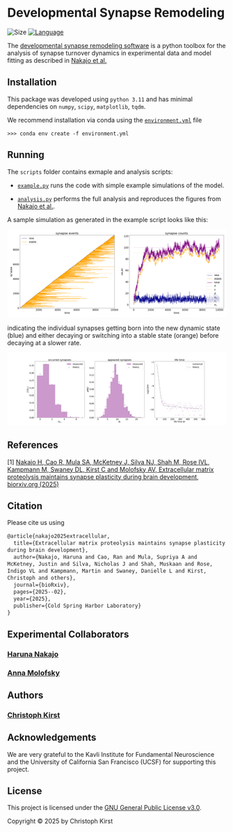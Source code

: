 # Developmental Synapse Remodeling

![Size](https://img.shields.io/github/repo-size/ChristophKirst/developmental_synapse_remodeling?style=plastic)
[![Language](https://img.shields.io/github/languages/top/ChristophKirst/developmental_synapse_remodeling?style=plastic)](https://github.com/ChristophKirst/developmental_synapse_dynamics)


The [developmental synapse remodeling software](https://github.com/ChristophKirst/developmental_synapse_remodeling?tab=readme-ov-file) 
is a python toolbox for the analysis of synapse turnover dynamics in experimental data and model fitting 
as described in [Nakajo et al.](#references)


## Installation

This package was developed using `python 3.11` and has minimal dependencies on `numpy`, `scipy`, `matplotlib`, `tqdm`.

We recommend installation via conda using the [`environment.yml`](environment.yml) file

    >>> conda env create -f environment.yml

## Running

The `scripts` folder contains exmaple and analysis scripts:

* [`example.py`](./scripts/example.py) runs the code with simple example simulations of the model. 

* [`analysis.py`](./scripts/analysis.py) performs the full analysis and reproduces the figures from [Nakajo et al.](#references).

A sample simulation as generated in the example script looks like this:

![model](./figures/model_example.png)

indicating the individual synapses getting born into the new dynamic state (blue) and either decaying or switching into
a stable state (orange) before decaying at a slower rate.

![model](./figures/model_example_distributions.png)

## References

[1] [Nakajo H, Cao R, Mula SA, McKetney J, Silva NJ, Shah M, Rose IVL, Kampmann M, Swaney DL, Kirst C and Molofsky AV, 
Extracellular matrix proteolysis maintains synapse plasticity during brain development, 
biorxiv.org (2025)](https://doi.org/10.1101/2025.02.27.640672)
 

## Citation
Please cite us using

    @article{nakajo2025extracellular,
      title={Extracellular matrix proteolysis maintains synapse plasticity during brain development},
      author={Nakajo, Haruna and Cao, Ran and Mula, Supriya A and McKetney, Justin and Silva, Nicholas J and Shah, Muskaan and Rose, Indigo VL and Kampmann, Martin and Swaney, Danielle L and Kirst, Christoph and others},
      journal={bioRxiv},
      pages={2025--02},
      year={2025},
      publisher={Cold Spring Harbor Laboratory}
    }


## Experimental Collaborators

### [Haruna Nakajo](https://www.annamolofskylab.org/team-2)

### [Anna Molofsky](https://www.annamolofskylab.org/)

## Authors

### [Christoph Kirst](https://profiles.ucsf.edu/christoph.kirst)

## Acknowledgements
We are very grateful to the Kavli Institute for Fundamental Neuroscience and the University of California San Francisco (UCSF) for supporting this project.

## License
This project is licensed under the [GNU General Public License v3.0](license.txt). 

Copyright © 2025 by Christoph Kirst
